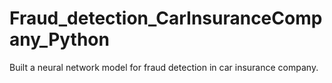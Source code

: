 # Fraud_detection_CarInsuranceCompany_Python
Built a neural network model for fraud detection in car insurance company. 
